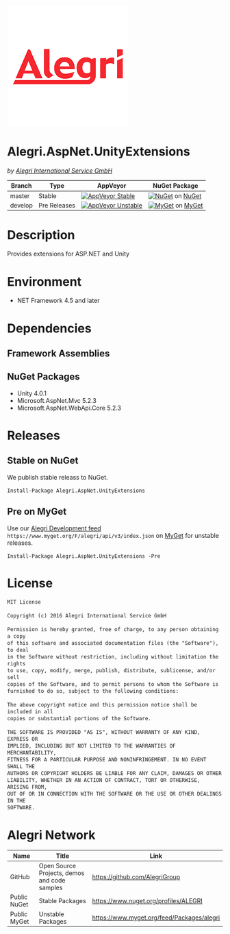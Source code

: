 [![Alegri](https://github.com/AlegriGroup/StaticResources/raw/master/Alegri-Logo.png)](http://www.alegri.eu)

# Alegri.AspNet.UnityExtensions
*by [Alegri International Service GmbH](http://www.alegri.eu)*

| Branch | Type | AppVeyor | NuGet Package |
|---|---|---|---|
|master| Stable |  [![AppVeyor Stable](https://img.shields.io/appveyor/ci/AlegriGroup/Alegri-AspNet-UnityExtensions/master.svg?style=flat-square)](https://ci.appveyor.com/project/AlegriGroup/Alegri-AspNet-UnityExtensions) | [![NuGet](https://img.shields.io/nuget/v/Alegri.AspNet.UnityExtensions.svg?style=flat-square)](https://www.nuget.org/packages/Alegri.AspNet.UnityExtensions) on [NuGet](https://www.nuget.org/packages/Alegri.AspNet.UnityExtensions)|
|develop| Pre Releases | [![AppVeyor Unstable](https://img.shields.io/appveyor/ci/AlegriGroup/Alegri-AspNet-UnityExtensions/develop.svg?style=flat-square)](https://ci.appveyor.com/project/AlegriGroup/Alegri-AspNet-UnityExtensions) | [![MyGet](https://img.shields.io/myget/alegri/vpre/Alegri.AspNet.UnityExtensions.svg?style=flat-square)](https://www.myget.org/feed/alegri/package/nuget/Alegri.AspNet.UnityExtensions) on [MyGet](https://www.myget.org/feed/alegri/package/nuget/Alegri.AspNet.UnityExtensions) | 

# Description
Provides extensions for ASP.NET and Unity

# Environment
- NET Framework 4.5 and later

# Dependencies

## Framework Assemblies

## NuGet Packages
- Unity 4.0.1
- Microsoft.AspNet.Mvc 5.2.3
- Microsoft.AspNet.WebApi.Core 5.2.3

# Releases

## Stable on NuGet
We publish stable releass to NuGet.

    Install-Package Alegri.AspNet.UnityExtensions

## Pre on MyGet

Use our [Alegri Development feed](https://www.myget.org/gallery/alegri) `https://www.myget.org/F/alegri/api/v3/index.json` on [MyGet](https://www.myget.org/gallery/alegri) for unstable releases.

    Install-Package Alegri.AspNet.UnityExtensions -Pre

# License

    MIT License

    Copyright (c) 2016 Alegri International Service GmbH

    Permission is hereby granted, free of charge, to any person obtaining a copy
    of this software and associated documentation files (the "Software"), to deal
    in the Software without restriction, including without limitation the rights
    to use, copy, modify, merge, publish, distribute, sublicense, and/or sell
    copies of the Software, and to permit persons to whom the Software is
    furnished to do so, subject to the following conditions:

    The above copyright notice and this permission notice shall be included in all
    copies or substantial portions of the Software.

    THE SOFTWARE IS PROVIDED "AS IS", WITHOUT WARRANTY OF ANY KIND, EXPRESS OR
    IMPLIED, INCLUDING BUT NOT LIMITED TO THE WARRANTIES OF MERCHANTABILITY,
    FITNESS FOR A PARTICULAR PURPOSE AND NONINFRINGEMENT. IN NO EVENT SHALL THE
    AUTHORS OR COPYRIGHT HOLDERS BE LIABLE FOR ANY CLAIM, DAMAGES OR OTHER
    LIABILITY, WHETHER IN AN ACTION OF CONTRACT, TORT OR OTHERWISE, ARISING FROM,
    OUT OF OR IN CONNECTION WITH THE SOFTWARE OR THE USE OR OTHER DEALINGS IN THE
    SOFTWARE.

# Alegri Network

| Name | Title | Link |
|---|---|---|
| GitHub | Open Source Projects, demos and code samples | https://github.com/AlegriGroup |
| Public NuGet | Stable Packages | https://www.nuget.org/profiles/ALEGRI |
| Public MyGet | Unstable Packages | https://www.myget.org/feed/Packages/alegri |